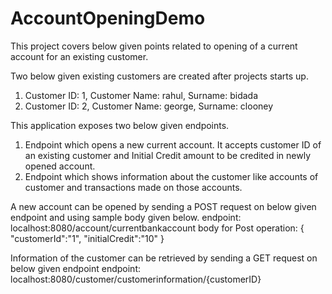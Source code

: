 # AccountOpeningDemo

This project covers below given points related to opening of a current account for an existing customer.

Two below given existing customers are created after projects starts up.
1. Customer ID: 1, Customer Name: rahul, Surname: bidada
2. Customer ID: 2, Customer Name: george, Surname: clooney

This application exposes two below given endpoints.
1. Endpoint which opens a new current account. It accepts customer ID of an existing customer and Initial Credit amount to be credited in newly opened account.
2. Endpoint which shows information about the customer like accounts of customer and transactions made on those accounts.

A new account can be opened by sending a POST request on below given endpoint and using sample body given below.
endpoint: localhost:8080/account/currentbankaccount
body for Post operation: 
{
    "customerId":"1",
    "initialCredit":"10"
}


Information of the customer can be retrieved by sending a GET request on below given endpoint
endpoint: localhost:8080/customer/customerinformation/{customerID}

